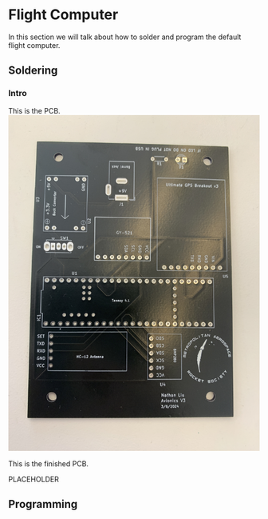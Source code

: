 # Flight Computer
In this section we will talk about how to solder and program the default flight computer. 

## Soldering

### Intro
This is the PCB.
![boardfront](photos/1.JPG)

This is the finished PCB.

PLACEHOLDER



## Programming